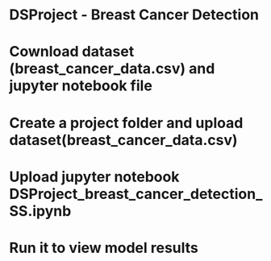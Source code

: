 # DSProject - Breast Cancer Detection
# Cownload dataset (breast_cancer_data.csv) and  jupyter notebook file
# Create a project folder and upload dataset(breast_cancer_data.csv)
# Upload jupyter notebook DSProject_breast_cancer_detection_SS.ipynb
# Run it to view model results
